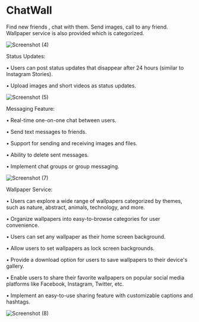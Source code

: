# ChatWall
Find new friends , chat with them. Send images, call to any friend. Wallpaper service is also provided which is categorized.


![Screenshot (4)](https://github.com/delvadiaom/ChatWall/assets/102248079/b841c541-5281-4cfd-a256-f4c9e8297263)

Status Updates:
   
• Users can post status updates that disappear after 24 hours (similar to Instagram Stories).

• Upload images and short videos as status updates.

![Screenshot (5)](https://github.com/delvadiaom/ChatWall/assets/102248079/b25786ec-fde2-4f86-ad6a-72451464bbe8)

Messaging Feature:

• Real-time one-on-one chat between users.

• Send text messages to friends.

• Support for sending and receiving images and files.

• Ability to delete sent messages.

• Implement chat groups or group messaging.

![Screenshot (7)](https://github.com/delvadiaom/ChatWall/assets/102248079/d1ddc5bc-317d-4af1-9d5a-f5ab9851c020)

Wallpaper Service:

• Users can explore a wide range of wallpapers categorized by themes, such as nature, abstract, animals, technology, and more.

• Organize wallpapers into easy-to-browse categories for user convenience.

• Users can set any wallpaper as their home screen background.

• Allow users to set wallpapers as lock screen backgrounds.

• Provide a download option for users to save wallpapers to their device's gallery.

• Enable users to share their favorite wallpapers on popular social media platforms like Facebook, Instagram, Twitter, etc.

• Implement an easy-to-use sharing feature with customizable captions and hashtags.

![Screenshot (8)](https://github.com/delvadiaom/ChatWall/assets/102248079/14512982-b468-43c1-91d0-d523edf8856d)



